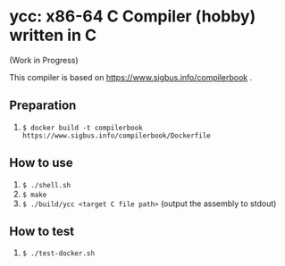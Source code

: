 # ycc: x86-64 C Compiler (hobby) written in C

(Work in Progress)

This compiler is based on https://www.sigbus.info/compilerbook .

## Preparation

1. `$ docker build -t compilerbook https://www.sigbus.info/compilerbook/Dockerfile`

## How to use

1. `$ ./shell.sh`
2. `$ make`
3. `$ ./build/ycc <target C file path>` (output the assembly to stdout)

## How to test

1. `$ ./test-docker.sh`
